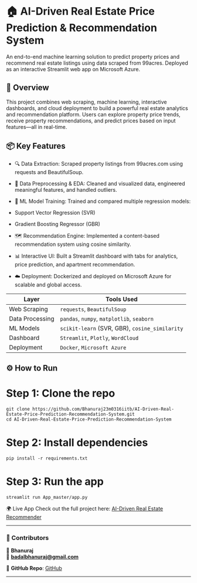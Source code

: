 
# 🏠 AI-Driven Real Estate Price Prediction & Recommendation System
An end-to-end machine learning solution to predict property prices and recommend real estate listings using data scraped from 99acres. Deployed as an interactive Streamlit web app on Microsoft Azure.

## 🚀 Overview
This project combines web scraping, machine learning, interactive dashboards, and cloud deployment to build a powerful real estate analytics and recommendation platform. Users can explore property price trends, receive property recommendations, and predict prices based on input features—all in real-time.

 ## 📦 Key Features
- 🔍 Data Extraction: Scraped property listings from 99acres.com using requests and BeautifulSoup.

- 🧹 Data Preprocessing & EDA: Cleaned and visualized data, engineered meaningful features, and handled outliers.

- 🧠 ML Model Training: Trained and compared multiple regression models:

- Support Vector Regression (SVR)

- Gradient Boosting Regressor (GBR)


- 🗺️ Recommendation Engine: Implemented a content-based recommendation system using cosine similarity.

- 📊 Interactive UI: Built a Streamlit dashboard with tabs for analytics, price prediction, and apartment recommendation.

- ☁️ Deployment: Dockerized and deployed on Microsoft Azure for scalable and global access.

| Layer           | Tools Used                                     |
| --------------- | ---------------------------------------------- |
| Web Scraping    | `requests`, `BeautifulSoup`                    |
| Data Processing | `pandas`, `numpy`, `matplotlib`, `seaborn`     |
| ML Models       | `scikit-learn` (SVR, GBR), `cosine_similarity` |
| Dashboard       | `Streamlit`, `Plotly`, `WordCloud`             |
| Deployment      | `Docker`, `Microsoft Azure`                    |

## ⚙️ How to Run
# Step 1: Clone the repo
```
git clone https://github.com/Bhanuraj23m0316iitb/AI-Driven-Real-Estate-Price-Prediction-Recommendation-System.git
cd AI-Driven-Real-Estate-Price-Prediction-Recommendation-System
```

# Step 2: Install dependencies
```
pip install -r requirements.txt
```

# Step 3: Run the app
```
streamlit run App_master/app.py
```
🌍 Live App
Check out the full project here: [AI-Driven Real Estate Recommender](https://realestateprice-csekbrbvegfge0f6.southeastasia-01.azurewebsites.net/)

---

### **🔗 Contributors**  
👤 **Bhanuraj**  
📧 **badalbhanuraj@gmail.com**  

📌 **GitHub Repo**: [GitHub](https://github.com/Bhanuraj23m0316iitb/AI-Driven-Real-Estate-Price-Prediction-Recommendation-System)  


---


